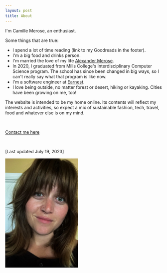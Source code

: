```yaml
---
layout: post
title: About
---
```

I'm Camille Merose, an enthusiast. 

Some things that are true:
- I spend a lot of time reading (link to my Goodreads in the footer).
- I'm a big food and drinks person.
- I'm married the love of my life <a href="https://alex.merose.com/">Alexander Merose</a>.
- In 2020, I graduated from Mills College's Interdisciplinary Computer Science program. The school has since been changed in big ways, so I can't really say what that program is like now.
- I'm a software engineer at [Earnest](https://www.earnest.com/).
- I love being outside, no matter forest or desert, hiking or kayaking. Cities have been growing on me, too!

The website is intended to be my home online. Its contents will reflect my interests and activities, so expect a mix of sustainable fashion, tech, travel, food and whatever else is on my mind.

<br>

<a href="mailto:{{site.email}}">Contact me here</a>

<br>

[Last updated July 19, 2023]

![A photo of me](/assets/profilePhoto.png)
